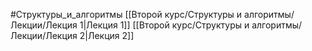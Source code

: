 #Структуры_и_алгоритмы
[[Второй курс/Структуры и алгоритмы/Лекции/Лекция 1|Лекция 1]]
[[Второй курс/Структуры и алгоритмы/Лекции/Лекция 2|Лекция 2]]
